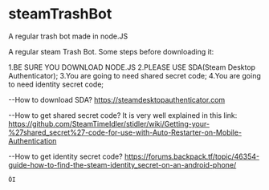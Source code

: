 # steamTrashBot
A regular trash bot made in node.JS

A regular steam Trash Bot.
Some steps before downloading it:

1.BE SURE YOU DOWNLOAD NODE.JS
2.PLEASE USE SDA(Steam Desktop Authenticator);
3.You are going to need shared secret code;
4.You are going to need identity secret code;


--How to download SDA?
https://steamdesktopauthenticator.com

--How to get shared secret code?
It is very well explained in this link:
https://github.com/SteamTimeIdler/stidler/wiki/Getting-your-%27shared_secret%27-code-for-use-with-Auto-Restarter-on-Mobile-Authentication

--How to get identity secret code?
https://forums.backpack.tf/topic/46354-guide-how-to-find-the-steam-identity_secret-on-an-android-phone/

~~~
ÕI
~~~
